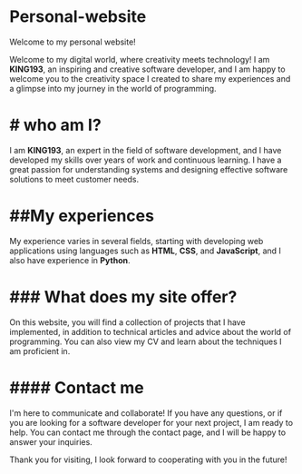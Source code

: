 # Personal-website
Welcome to my personal website!

Welcome to my digital world, where creativity meets technology! I am <strong>KING193</strong>, an inspiring and creative software developer, and I am happy to welcome you to the creativity space I created to share my experiences and a glimpse into my journey in the world of programming.

<h1># who am I?</h1>

I am <strong>KING193</strong>, an expert in the field of software development, and I have developed my skills over years of work and continuous learning. I have a great passion for understanding systems and designing effective software solutions to meet customer needs.

<h1>##My experiences</h1>

My experience varies in several fields, starting with developing web applications using languages such as <strong>HTML</strong>, <strong>CSS</strong>, and <strong>JavaScript</strong>, and I also have experience in <strong>Python</strong>.

<h1>### What does my site offer?</h1>

On this website, you will find a collection of projects that I have implemented, in addition to technical articles and advice about the world of programming. You can also view my CV and learn about the techniques I am proficient in.

<h1>#### Contact me</h1>

I'm here to communicate and collaborate! If you have any questions, or if you are looking for a software developer for your next project, I am ready to help. You can contact me through the contact page, and I will be happy to answer your inquiries.

Thank you for visiting, I look forward to cooperating with you in the future!
